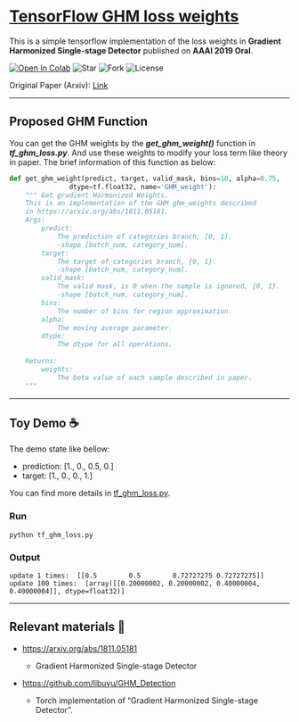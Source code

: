 # [TensorFlow GHM loss weights](https://github.com/peteryuX/tensorflow-GHM-loss)

This is a simple tensorflow implementation of the loss weights in **Gradient Harmonized Single-stage Detector** published on **AAAI 2019 Oral**.

[![Open In Colab](https://colab.research.google.com/assets/colab-badge.svg)](https://colab.research.google.com/github/peteryuX/tensorflow-GHM-loss/blob/master/notebooks/colab-github-demo.ipynb)
![Star](https://img.shields.io/github/stars/peteryuX/tensorflow-GHM-loss)
![Fork](https://img.shields.io/github/forks/peteryuX/tensorflow-GHM-loss)
![License](https://img.shields.io/github/license/peteryuX/tensorflow-GHM-loss)

Original Paper (Arxiv): [Link](https://arxiv.org/abs/1811.05181)

****

## Proposed GHM Function

You can get the GHM weights by the ***get_ghm_weight()*** function in ***tf_ghm_loss.py***.
And use these weights to modify your loss term like theory in paper.
The brief information of this function as below:

```python
def get_ghm_weight(predict, target, valid_mask, bins=10, alpha=0.75,
               dtype=tf.float32, name='GHM_weight'):
    """ Get gradient Harmonized Weights.
    This is an implementation of the GHM ghm_weights described
    in https://arxiv.org/abs/1811.05181.
    Args:
        predict:
            The prediction of categories branch, [0, 1].
            -shape [batch_num, category_num].
        target:
            The target of categories branch, {0, 1}.
            -shape [batch_num, category_num].
        valid_mask:
            The valid mask, is 0 when the sample is ignored, {0, 1}.
            -shape [batch_num, category_num].
        bins:
            The number of bins for region approximation.
        alpha:
            The moving average parameter.
        dtype:
            The dtype for all operations.
    
    Returns:
        weights:
            The beta value of each sample described in paper.
    """
```

****

## Toy Demo :coffee:

The demo state like bellow:
- prediction: [1., 0., 0.5, 0.]
- target:     [1., 0., 0., 1.]

You can find more details in [tf_ghm_loss.py](https://github.com/peteryuX/tensorflow-GHM-loss/blob/master/tf_ghm_loss.py).

### Run
```
python tf_ghm_loss.py
```

### Output
```
update 1 times:  [[0.5        0.5        0.72727275 0.72727275]]
update 100 times:  [array([[0.20000002, 0.20000002, 0.40000004, 0.40000004]], dtype=float32)]
```

****

## Relevant materials :beer:

- https://arxiv.org/abs/1811.05181
    - Gradient Harmonized Single-stage Detector

- https://github.com/libuyu/GHM_Detection
    - Torch implementation of “Gradient Harmonized Single-stage Detector”.
